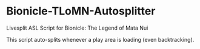 # Bionicle-TLoMN-Autosplitter
Livesplit ASL Script for Bionicle: The Legend of Mata Nui

This script auto-splits whenever a play area is loading (even backtracking).


